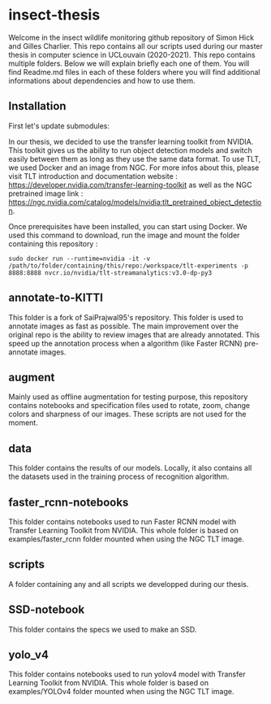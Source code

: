 # insect-thesis

Welcome in the insect wildlife monitoring github repository of Simon Hick and Gilles Charlier. This repo contains all our scripts used during our master thesis in computer science in UCLouvain (2020-2021).
This repo contains multiple folders. Below we will explain briefly each one of them. You will find Readme.md files in each of these folders where you will find additional informations about dependencies and how to use them. 

## Installation
First let's update submodules: 

In our thesis, we decided to use the transfer learning toolkit from NVIDIA. This toolkit gives us the ability to run object detection models and switch easily between them as long as they use the same data format. To use TLT, we used Docker and an image from NGC. 
For more infos about this, please visit TLT introduction and documentation website : https://developer.nvidia.com/transfer-learning-toolkit as well as the NGC pretrained image link : https://ngc.nvidia.com/catalog/models/nvidia:tlt_pretrained_object_detection.

Once prerequisites have been installed, you can start using Docker.
We used this command to download, run the image and mount the folder containing this repository :

```
sudo docker run --runtime=nvidia -it -v /path/to/folder/containing/this/repo:/workspace/tlt-experiments -p 8888:8888 nvcr.io/nvidia/tlt-streamanalytics:v3.0-dp-py3

```


## annotate-to-KITTI
This folder is a fork of SaiPrajwal95's repository. This folder is used to annotate images as fast as possible. The main improvement over the original repo is the ability to review images that are already annotated. This speed up the annotation process when a algorithm (like Faster RCNN) pre-annotate images.

## augment
Mainly used as offline augmentation for testing purpose, this repository contains notebooks and specification files used to rotate, zoom, change colors and sharpness of our images. These scripts are not used for the moment.

## data
This folder contains the results of our models. Locally, it also contains all the datasets used in the training process of recognition algorithm. 

## faster_rcnn-notebooks 
This folder contains notebooks used to run Faster RCNN model with Transfer Learning Toolkit from NVIDIA. This whole folder is based on examples/faster_rcnn folder mounted when using the NGC TLT image.

## scripts
A folder containing any and all scripts we developped during our thesis. 

## SSD-notebook
This folder contains the specs we used to make an SSD.

## yolo_v4
This folder contains notebooks used to run yolov4 model with Transfer Learning Toolkit from NVIDIA. This whole folder is based on examples/YOLOv4 folder mounted when using the NGC TLT image.

